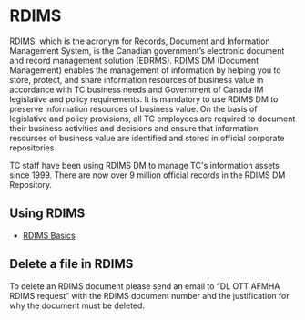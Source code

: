 # RDIMS #

 RDIMS, which is the acronym for Records, Document and Information Management System, is the Canadian government’s electronic document and record management solution (EDRMS). RDIMS DM (Document Management) enables the management of information by helping you to store, protect, and share information resources of business value in accordance with TC business needs and Government of Canada IM legislative and policy requirements. It is mandatory to use RDIMS DM to preserve information resources of business value. On the basis of legislative and policy provisions, all TC employees are required to document their business activities and decisions and ensure that information resources of business value are identified and stored in official corporate repositories

TC staff have been using RDIMS DM to manage TC's information assets since 1999. There are now over 9 million official records in the RDIMS DM Repository. 

## Using RDIMS ##

* [RDIMS Basics](http://mytc/rdims-dm-basics-2180.html)


## Delete a file in RDIMS ##

To delete an RDIMS document please send an email to “DL OTT AFMHA RDIMS request” with the RDIMS document number and the justification for why the document must be deleted.
